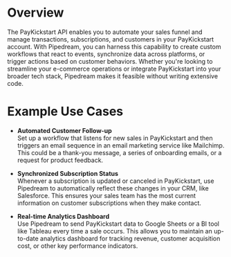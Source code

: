 # Overview

The PayKickstart API enables you to automate your sales funnel and manage transactions, subscriptions, and customers in your PayKickstart account. With Pipedream, you can harness this capability to create custom workflows that react to events, synchronize data across platforms, or trigger actions based on customer behaviors. Whether you're looking to streamline your e-commerce operations or integrate PayKickstart into your broader tech stack, Pipedream makes it feasible without writing extensive code.

# Example Use Cases

- **Automated Customer Follow-up**  
  Set up a workflow that listens for new sales in PayKickstart and then triggers an email sequence in an email marketing service like Mailchimp. This could be a thank-you message, a series of onboarding emails, or a request for product feedback.

- **Synchronized Subscription Status**  
  Whenever a subscription is updated or canceled in PayKickstart, use Pipedream to automatically reflect these changes in your CRM, like Salesforce. This ensures your sales team has the most current information on customer subscriptions when they make contact.

- **Real-time Analytics Dashboard**  
  Use Pipedream to send PayKickstart data to Google Sheets or a BI tool like Tableau every time a sale occurs. This allows you to maintain an up-to-date analytics dashboard for tracking revenue, customer acquisition cost, or other key performance indicators.

